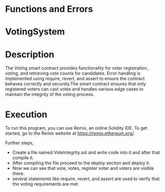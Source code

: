 # Functions and Errors
# VotingSystem
# Description 
The Voting smart contract provides functionality for voter registration, voting, and retrieving vote counts for candidates. Error handling is implemented using require, revert, and assert to ensure the contract behaves correctly and securely.The smart contract ensures that only registered voters can cast votes and handles various edge cases to maintain the integrity of the voting process.
# Execution
To run this program, you can use Remix, an online Solidity IDE. To get started, go to the Remix website at https://remix.ethereum.org/.

Further steps,

- Create a file named VoteIntegrity.sol and  write code into it and after that compile it.
- After compiling the file proceed  to the deploy section and deploy it.
- Now we can see that vote, votes, register voter and voters are visible there.
- several statements like require, revert, and assert are used to verify that the voting requirements are met.


